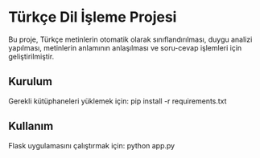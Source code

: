 
# Türkçe Dil İşleme Projesi

Bu proje, Türkçe metinlerin otomatik olarak sınıflandırılması, duygu analizi yapılması, metinlerin anlamının anlaşılması ve soru-cevap işlemleri için geliştirilmiştir.

## Kurulum

Gerekli kütüphaneleri yüklemek için:
pip install -r requirements.txt


## Kullanım

Flask uygulamasını çalıştırmak için:
python app.py